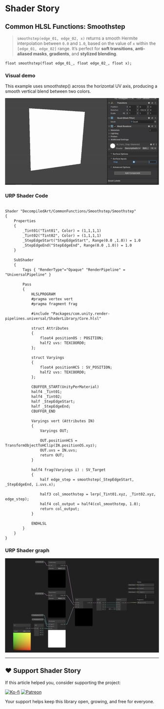 # Shader Story

## Common HLSL Functions: Smoothstep

> `smoothstep(edge_01, edge_02, x)` returns a smooth Hermite interpolation between `0.0` and `1.0`, based on the value of `x` within the `[edge_01, edge_02]` range. 
>  It’s perfect for **soft transitions**, **anti-aliased masks**, **gradients**, and **stylized blending**.

```hlsl
float smoothstep(float edge_01_, float edge_02_, float x);
```

### Visual demo 
This example uses smoothstep() across the horizontal UV axis, producing a smooth vertical blend between two colors.

<p align="center">
<img src="https://github.com/DeGGeD/ShaderStory/blob/main/Resources/Images/Chapters/CommonFunctions/Step/DA_CommonFuncs_Step_Demo_01.gif" alt="Shader Story: Function - Smoothstep" title="Shader Story: Function - Smoothstep">
</p>

### URP Shader Code

```hlsl

Shader "DecompiledArt/CommonFunctions/Smoothstep/Smoothstep"
{
    Properties
    {
        _Tint01("Tint01", Color) = (1,1,1,1)
        _Tint02("Tint02", Color) = (1,1,1,1)
        _StepEdgeStart("StepEdgeStart", Range(0.0 ,1.0)) = 1.0
        _StepEdgeEnd("StepEdgeEnd", Range(0.0 ,1.0)) = 1.0
    }

    SubShader
    {
        Tags { "RenderType"="Opaque" "RenderPipeline" = "UniversalPipeline" }

        Pass
        {
            HLSLPROGRAM
            #pragma vertex vert
            #pragma fragment frag

            #include "Packages/com.unity.render-pipelines.universal/ShaderLibrary/Core.hlsl"

            struct Attributes
            {
                float4 positionOS : POSITION;
                half2 uvs: TEXCOORD0;
            };

            struct Varyings
            {
                float4 positionHCS : SV_POSITION;
                half2 uvs: TEXCOORD0;
            };

            CBUFFER_START(UnityPerMaterial)
            half4 _Tint01;
            half4 _Tint02;
            half _StepEdgeStart;
            half _StepEdgeEnd;
            CBUFFER_END

            Varyings vert (Attributes IN)
            {
                Varyings OUT;

                OUT.positionHCS = TransformObjectToHClip(IN.positionOS.xyz);
                OUT.uvs = IN.uvs;
                return OUT;
            }

            half4 frag(Varyings i) : SV_Target
            {
                half edge_step = smoothstep(_StepEdgeStart, _StepEdgeEnd, i.uvs.x);

                half3 col_smoothstep = lerp(_Tint01.xyz, _Tint02.xyz, edge_step);
                half4 col_output = half4(col_smoothstep, 1.0);
                return col_output;
            }

            ENDHLSL
        }
    }
}
```

### URP Shader graph
<p align="center">
<img src="https://github.com/DeGGeD/ShaderStory/blob/main/Resources/Images/Chapters/CommonFunctions/Smoothstep/DA_CommonFuncs_Smoothstep_Graph_01.png" alt="Shader Story: Function - Smoothstep" title="Shader Story: Function - Smoothstep">
</p>

---

## ❤️ Support Shader Story

If this article helped you, consider supporting the project:

[![Ko-fi](https://img.shields.io/badge/Support%20on-Ko--fi-red?logo=ko-fi)](https://ko-fi.com/decompiled_art)
[![Patreon](https://img.shields.io/badge/Support%20on-Patreon-orange?logo=patreon)](https://www.patreon.com/decompiled_art)

Your support helps keep this library open, growing, and free for everyone.
